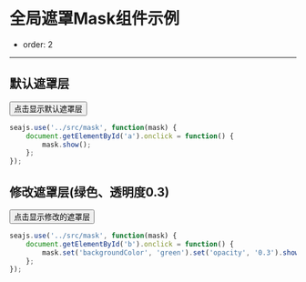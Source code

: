 # 全局遮罩Mask组件示例

- order: 2

---

## 默认遮罩层

<button id="a">点击显示默认遮罩层</button>

```javascript
seajs.use('../src/mask', function(mask) {
    document.getElementById('a').onclick = function() {
        mask.show();
    };
});
```

## 修改遮罩层(绿色、透明度0.3)

<button id="b">点击显示修改的遮罩层</button>

```javascript
seajs.use('../src/mask', function(mask) {
    document.getElementById('b').onclick = function() {
        mask.set('backgroundColor', 'green').set('opacity', '0.3').show();
    };
});
```


